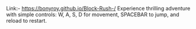 Link:- https://bonyroy.github.io/Block-Rush-/
Experience thrilling adventure with simple controls: W, A, S, D for movement, SPACEBAR to jump, and reload to restart. 
